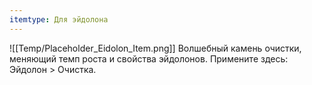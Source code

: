 ```yaml
---
itemtype: Для эйдолона
---
```

![[Temp/Placeholder_Eidolon_Item.png]]
Волшебный камень очистки, меняющий темп роста и свойства эйдолонов. Примените здесь: Эйдолон > Очистка.
